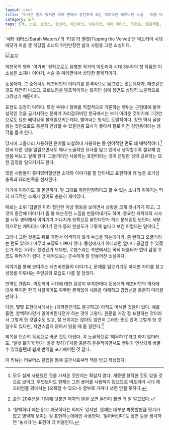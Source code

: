 ```yaml
---
layout: post
title: "아쉬운 점도 있지만 여러 면에서 감탄하게 되는 빅토리안 레즈비언 소설 - 티핑 더 벨벳"
category: 도서
tags: [책, 소설, 로맨스, 동성애, 레즈비언, 빅토리안, 세라 워터스, 최용준, 열린책들, 리뷰어스 클럽, 서평]
---
```


'세라 워터스(Sarah Waters)'의
'티핑 더 벨벳(Tipping the Velvet)'은
빅토리아 시대 바닷가 마을 굴 식당집 소녀의 파란만장한 삶과 사랑을 그린 소설이다.

![표지](https://images2.imgbox.com/f9/40/93mNtBGj_o.jpg)

박찬욱의 영화 '아가씨' 원작으로도 유명한 작가의
빅토리아 시대 3부작의 첫 작품인 이 소설은
소재나 이야기, 서술 등 여러면에서 상당한 문제작이다.

동성애자, 그 중에서도 레즈비언의 이야기를 본격적으로 담고있는 있는데다가,
매춘같은 것도 태연히 나오고,
포르노만큼 말초적이지는 않지만 성애 장면도 상당히 노골적으로 그려냈기 때문이다.

표현도 굉장히 야하다.
특정 부위나 행위를 직접적으로 거론하는 행위는
근현대에 들어 성적인 것을 금기시하는 문화가 자리잡혀버린 한국에서는 보기 어려운 것이기에
그것만으로도 묘한 배덕감을 불러일으키는데다,
뱉어내는 방식도 도발적이다.
장면 역시 글을 읽는 것만으로도 충분히 연상할 수 있을만큼 묘사가 좋아서
절로 이건 성인용이라는 생각을 들게 한다.

당시에 그들끼리 사용하던 은어를 되살려내 사용하는 등 언어적인 면도 꽤 매력적이다.[^1]
전혀 다른 것을 일컬으면서도 꽤나 노골적인 묘사를 담고 있어서 생각할수록 절묘해 한번쯤 써보고 싶게 한다.
그들끼리만 사용하는 표현이라는 것이 은밀한 것의 공유라는 묘한 감정을 일으키기도 한다.

[^1]: 모두 실제 사용했던 것을 가져온 것인지는 확실치 않다. 개중엔 창작한 것도 있을 것으로 보이고, 무엇보다도 현재는 그런 용어를 사용하지 않으므로 빅토리아 시대 레즈비언물 외에서는 (오해할 수 있으니) 함부로 가져다 쓰면 안될 듯하다.

많은 사람들이 흥미있어할만한 소재와 이야기를 잘 담아내고 표현하여
꽤 높은 호기심 충족과 대리만족을 선사한다.

거기에 이야기도 꽤 볼만하다.
말 그대로 파란만장하다고 할 수 있는 소녀의 이야기는
딱히 자극적인 소재가 없어도 충분히 재미있다.

때로는 소위 '급발진'이라 할만한 이상 행동을 보이면서 상황을 크게 엇나가게 하고,
그것이 중간에 이야기가 좀 붕 뜨는듯한 느낌을 만들어내기도 하며,
중요한 캐릭터의 서사를 너무 생략해서 이야기가 지나치게 한쪽으로 쏠린다던가 하는 문제점도 보인다.
세부적으로는 캐릭터나 이야기 전개 등의 완성도가 그렇게 높다고 보긴 어렵다는 말이다.[^2]

[^2]: 출간 20주년을 기념해 덧붙인 저자의 말을 보면 본인이 훨씬 더 잘 알고있다.

그러나 그런 것들도 뒤로 가면서 어색하지 않게 수습을 하는데다가,
좀 뻔하고 오글거리는 면도 있으나 마무리 포장도 나쁘지 않다.
동성애자가 아니라면 얼마나 공감할 수 있겠는가 하는 우려도 했었던가 보다만,
로맨스라는 측면에서는 딱히 다를바가 없어 감정 흐름도 따라가기 쉽다.
전체적으로는 준수하게 잘 만들어진 소설이다.

이야기를 통해 보여주는 레즈비언들의 이야기나,
문제를 일으키기도 하지만 자아를 찾고 성장을 이뤄내는 주인공의 모습도 나름 잘 담았다.

번역도 괜찮다.
빅토리아 시대에 대한 감성이 부족한데다 동성애와 레즈비언의 역사에 대해 무지한 한국 사람이어도
아무런 문제없이 내용을 이해하고 감정선을 충분히 따라갈 만하다.

다만, 몇몇 표현에서에서는 (개역판인데도 불구하고) 아직도 어색한 것들이 있다.
예를들면, 창백하다던가 잃어버린다던가 하는 것이 그렇다.
원문을 가장 잘 표현하는 것이라서 그렇게 한 것일수도 있고,
잘 쓰이지는 않아도 엄연히 그러한 뜻도 있어 그렇게 한 것일수도 있다만,
자연스럽지 않아서 읽을 때 좀 걸린다.[^3]

[^3]: '창백하다'에는 맑고 깨끗하다는 의미도 있지만, 현재는 대부분 파릇할만큼 핏기가 없고 병약해 보이는 걸 표현하는데에만 사용한다. '잃어버린다'도 장면 등을 생각하면 '놓치다'는 표현이 더 어울린다.

제목을 단순히 독음으로 바꾼 것도 아쉽다.
꼭 노골적으로 '애무하기'라고 하지 않더라도,
'벨벳 핥기'라던가 '벨벳 젖히기'처럼 충분히 은유적이면서도 행위가 연상되게 바꿀 수 있었을텐데
쉽게 번역을 포기해버린 것 같다.



<div class="im im-info">
이 리뷰는 리뷰어스 클럽을 통해 출판사로부터 책을 받고 작성했다.
</div>
